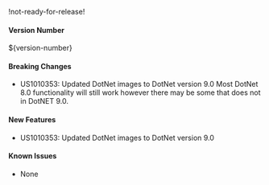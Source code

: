 !not-ready-for-release!

#### Version Number
${version-number}

#### Breaking Changes
- US1010353: Updated DotNet images to DotNet version 9.0
  Most DotNet 8.0 functionality will still work however there may be some that does not in DotNET 9.0.

#### New Features
- US1010353: Updated DotNet images to DotNet version 9.0

#### Known Issues
- None
